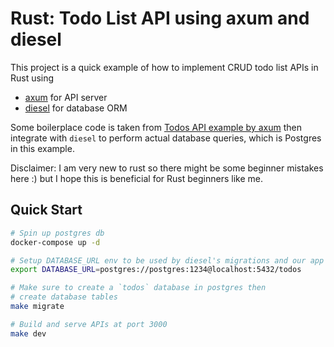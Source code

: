 # Rust: Todo List API using axum and diesel

This project is a quick example of how to implement CRUD todo list APIs in Rust using
- [axum](https://github.com/tokio-rs/axum) for API server
- [diesel](https://github.com/diesel-rs/diesel) for database ORM

Some boilerplace code is taken from [Todos API example by axum](https://github.com/tokio-rs/axum/tree/main/examples/todos)
then integrate with `diesel` to perform actual database queries, which is Postgres in this example.

Disclaimer: I am very new to rust so there might be some beginner mistakes here :) but I hope this is beneficial for Rust beginners like me.

## Quick Start
```sh
# Spin up postgres db
docker-compose up -d

# Setup DATABASE_URL env to be used by diesel's migrations and our app
export DATABASE_URL=postgres://postgres:1234@localhost:5432/todos

# Make sure to create a `todos` database in postgres then
# create database tables
make migrate

# Build and serve APIs at port 3000
make dev
```
